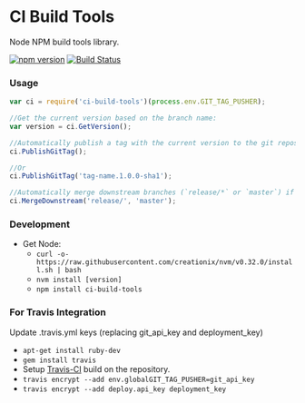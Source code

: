 # CI Build Tools
Node NPM build tools library.

[![npm version](https://badge.fury.io/js/node-ci-build-tools.svg)](https://badge.fury.io/js/node-ci-build-tools) [![Build Status](https://travis-ci.org/wparad/node-ci-build-tools.svg?branch=master)](https://travis-ci.org/wparad/node-ci-build-tools)

### Usage

```javascript
var ci = require('ci-build-tools')(process.env.GIT_TAG_PUSHER);

//Get the current version based on the branch name:
var version = ci.GetVersion();

//Automatically publish a tag with the current version to the git repository.
ci.PublishGitTag();

//Or
ci.PublishGitTag('tag-name.1.0.0-sha1');

//Automatically merge downstream branches (`release/*` or `master`) if the current branch is `release`.
ci.MergeDownstream('release/', 'master');
```

### Development
* Get Node:
	* `curl -o- https://raw.githubusercontent.com/creationix/nvm/v0.32.0/install.sh | bash`
	* `nvm install [version]`
	* `npm install ci-build-tools`


### For Travis Integration
Update .travis.yml keys (replacing git_api_key and deployment_key)

* `apt-get install ruby-dev`
* `gem install travis`
* Setup [Travis-CI](https://travis-ci.org/profile/) build on the repository.
* `travis encrypt --add env.globalGIT_TAG_PUSHER=git_api_key`
* `travis encrypt --add deploy.api_key deployment_key`
